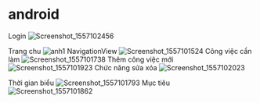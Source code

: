# android
Login
![Screenshot_1557102456](https://user-images.githubusercontent.com/49577113/57202516-7d71c700-6fd0-11e9-90e8-e96fe4e1f390.png)

Trang chu
![anh1](https://user-images.githubusercontent.com/49577113/57202360-78137d00-6fce-11e9-966b-8d5e4bef7eff.png)
NavigationView
![Screenshot_1557101524](https://user-images.githubusercontent.com/49577113/57202379-a85b1b80-6fce-11e9-8dda-0705397f0be5.png)
Công việc cần làm
![Screenshot_1557101738](https://user-images.githubusercontent.com/49577113/57202393-d6406000-6fce-11e9-946c-45b8d1187f49.png)
Thêm công việc mới
![Screenshot_1557101923](https://user-images.githubusercontent.com/49577113/57202421-418a3200-6fcf-11e9-96af-8435f5cd71a5.png)
Chức năng sửa xóa
![Screenshot_1557102023](https://user-images.githubusercontent.com/49577113/57202438-76968480-6fcf-11e9-86e6-dc051563a91c.png)

Thời gian biểu
![Screenshot_1557101793](https://user-images.githubusercontent.com/49577113/57202405-f2dc9800-6fce-11e9-8220-a347d67deb00.png)
Mục tiêu
![Screenshot_1557101862](https://user-images.githubusercontent.com/49577113/57202414-19023800-6fcf-11e9-9925-05924a63f1b5.png)
